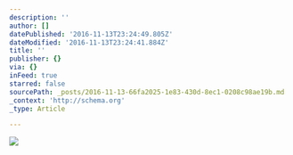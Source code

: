 ```yaml
---
description: ''
author: []
datePublished: '2016-11-13T23:24:49.805Z'
dateModified: '2016-11-13T23:24:41.884Z'
title: ''
publisher: {}
via: {}
inFeed: true
starred: false
sourcePath: _posts/2016-11-13-66fa2025-1e83-430d-8ec1-0208c98ae19b.md
_context: 'http://schema.org'
_type: Article

---
```

![](https://the-grid-user-content.s3-us-west-2.amazonaws.com/69e6202c-ed53-4a7d-b439-1136d4e632c4.jpg)